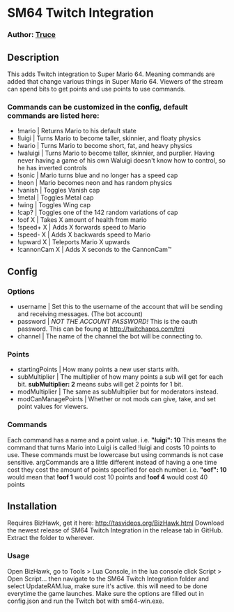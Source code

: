 # SM64 Twitch Integration
### Author: [Truce](https://www.twitch.tv/truc_e)

## Description
This adds Twitch integration to Super Mario 64. Meaning commands are added that change various things in Super Mario 64. Viewers of the stream can spend bits to get points and use points to use commands.

### Commands can be customized in the config, default commands are listed here:
- !mario | Returns Mario to his default state
- !luigi | Turns Mario to become taller, skinnier, and floaty physics
- !wario | Turns Mario to become short, fat, and heavy physics
- !waluigi | Turns Mario to become taller, skinnier, and purplier. Having never having a game of his own Waluigi doesn't know how to control, so he has inverted controls
- !sonic | Mario turns blue and no longer has a speed cap
- !neon | Mario becomes neon and has random physics
- !vanish | Toggles Vanish cap
- !metal | Toggles Metal cap
- !wing | Toggles Wing cap
- !cap? | Toggles one of the 142 random variations of cap
- !oof X | Takes X amount of health from mario
- !speed+ X | Adds X forwards speed to Mario
- !speed- X | Adds X backwards speed to Mario
- !upward X | Teleports Mario X upwards
- !cannonCam X | Adds X seconds to the CannonCam™

## Config
### Options
- username | Set this to the username of the account that will be sending and receiving messages. (The bot account)
- password | *NOT THE ACCOUNT PASSWORD!* This is the oauth password. This can be foung at http://twitchapps.com/tmi
- channel | The name of the channel the bot will be connecting to.
### Points
- startingPoints | How many points a new user starts with.
- subMultiplier | The multiplier of how many points a sub will get for each bit. **subMultiplier: 2** means subs will get 2 points for 1 bit.
- modMultiplier | The same as subMultiplier but for moderators instead.
- modCanManagePoints | Whether or not mods can give, take, and set point values for viewers.
### Commands
Each command has a name and a point value. i.e. **"luigi": 10** This means the command that turns Mario into Luigi is called !luigi and costs 10 points to use. These commands must be lowercase but using commands is not case sensitive.
argCommands are a little different instead of having a one time cost they cost the amount of points specified for each number. i.e. **"oof": 10** would mean that **!oof 1** would cost 10 points and **!oof 4** would cost 40 points

## Installation
Requires BizHawk, get it here: http://tasvideos.org/BizHawk.html 
Download the newest release of SM64 Twitch Integration in the release tab in GitHub. Extract the folder to wherever. 
### Usage
Open BizHawk, go to Tools > Lua Console, in the lua console click Script > Open Script... then navigate to the SM64 Twitch Integration folder and select UpdateRAM.lua, make sure it's active. this will need to be done everytime the game launches. Make sure the options are filled out in config.json and run the Twitch bot with sm64-win.exe.